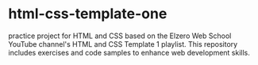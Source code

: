 # html-css-template-one
practice project for HTML and CSS based on the Elzero Web School YouTube channel's HTML and CSS Template 1 playlist. This repository includes exercises and code samples to enhance web development skills.

